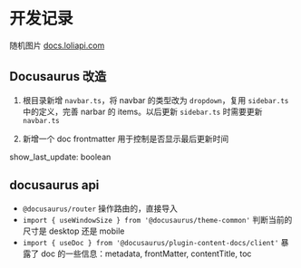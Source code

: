 # 开发记录

随机图片 [docs.loliapi.com](https://docs.loliapi.com/api-shi-yong-wen-dang/sui-ji-er-ci-yuan-tu-pian/dian-nao-duan-sui-ji-tu-pian)

## Docusaurus 改造

1. 根目录新增 `navbar.ts`，将 navbar 的类型改为 `dropdown`，复用 `sidebar.ts` 中的定义，完善 narbar 的 items。以后更新 `sidebar.ts` 时需要更新 `navbar.ts`

2. 新增一个 doc frontmatter 用于控制是否显示最后更新时间

show_last_update: boolean

## docusaurus api

- `@docusaurus/router` 操作路由的，直接导入
- `import { useWindowSize } from '@docusaurus/theme-common'` 判断当前的尺寸是 desktop 还是 mobile
- `import { useDoc } from '@docusaurus/plugin-content-docs/client'` 暴露了 doc 的一些信息：metadata, frontMatter, contentTitle, toc
